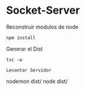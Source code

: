 # Socket-Server

Reconstruir modulos de node
````
npm install
````

Generar el Dist
````
tsc -w

Levantar Servidor
````
nodemon dist/
node dist/